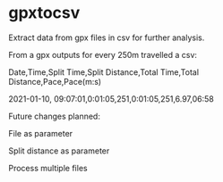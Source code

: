 # gpxtocsv
Extract data from gpx files in csv for further analysis.

From a gpx outputs for every 250m travelled a csv:

Date,Time,Split Time,Split Distance,Total Time,Total Distance,Pace,Pace(m:s)

2021-01-10, 09:07:01,0:01:05,251,0:01:05,251,6.97,06:58

Future changes planned:

File as parameter

Split distance as parameter

Process multiple files

